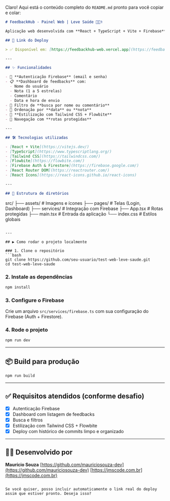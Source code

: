 Claro! Aqui está o conteúdo completo do `README.md` pronto para você copiar e colar:

```md
# FeedbackHub - Painel Web | Leve Saúde 💬🧑‍⚕️

Aplicação web desenvolvida com **React + TypeScript + Vite + Firebase**, para administração e visualização de feedbacks enviados por usuários através do aplicativo mobile da Leve Saúde.

## 🔗 Link do Deploy

> ✅ Disponível em: [https://feedbackhub-web.vercel.app](https://feedbackhub-web.vercel.app)

---

## ✨ Funcionalidades

- 🔐 **Autenticação Firebase** (email e senha)
- 📋 **Dashboard de feedbacks** com:
  - Nome do usuário
  - Nota (1 a 5 estrelas)
  - Comentário
  - Data e hora de envio
- 🔎 Filtro de **busca por nome ou comentário**
- 🔄 Ordenação por **data** ou **nota**
- 🎨 **Estilização com Tailwind CSS + Flowbite**
- 🧭 Navegação com **rotas protegidas**

---

## 🛠️ Tecnologias utilizadas

- [React + Vite](https://vitejs.dev/)
- [TypeScript](https://www.typescriptlang.org/)
- [Tailwind CSS](https://tailwindcss.com/)
- [Flowbite](https://flowbite.com/)
- [Firebase Auth & Firestore](https://firebase.google.com/)
- [React Router DOM](https://reactrouter.com/)
- [React Icons](https://react-icons.github.io/react-icons)

---

## 📁 Estrutura de diretórios

```

src/
├── assets/             # Imagens e ícones
├── pages/              # Telas (Login, Dashboard)
├── services/           # Integração com Firebase
├── App.tsx             # Rotas protegidas
├── main.tsx            # Entrada da aplicação
└── index.css           # Estilos globais

````

---

## ▶️ Como rodar o projeto localmente

### 1. Clone o repositório
```bash
git clone https://github.com/seu-usuario/test-web-leve-saude.git
cd test-web-leve-saude
````

### 2. Instale as dependências

```bash
npm install
```

### 3. Configure o Firebase

Crie um arquivo `src/services/firebase.ts` com sua configuração do Firebase (Auth + Firestore).

### 4. Rode o projeto

```bash
npm run dev
```

---

## 📦 Build para produção

```bash
npm run build
```

---

## ✅ Requisitos atendidos (conforme desafio)

* [x] Autenticação Firebase
* [x] Dashboard com listagem de feedbacks
* [x] Busca e filtros
* [x] Estilização com Tailwind CSS + Flowbite
* [x] Deploy com histórico de commits limpo e organizado

---

## 👨‍💻 Desenvolvido por

**Maurício Souza**
[https://github.com/mauriciosouza-dev](https://github.com/mauriciosouza-dev)
[https://jmscode.com.br](https://jmscode.com.br)

```

Se você quiser, posso incluir automaticamente o link real do deploy assim que estiver pronto. Deseja isso?
```
